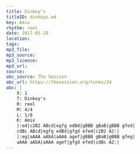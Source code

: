 ```yaml
---
title: Dinkey's
titleID: dinkeys.md
key: Amix
rhythm: reel
date: 2017-05-29
location: 
tags: 
mp3_file: 
mp3_source: 
mp3_licence: 
mp3_url: 
source: 
abc_source: The Session
abc_url: https://thesession.org/tunes/24
abc: |
    X: 1
    T: Dinkey's
    R: reel
    M: 4/4
    L: 1/8
    K: Amix
    |:ed|c2B2 ABcd|egfg edBd|gBBB gBaB|gBBB gfed|
    cdBc ABcd|egfg edBd|gfgd efed|c2B2 A2:|
    |:eg|aAAA aAbA|aAAA agef|gBBB gBaB|gBBB gfeg|
    aAAA aAbA|aAAA agef|gfgd efed|cdBc A2:|
---
```

